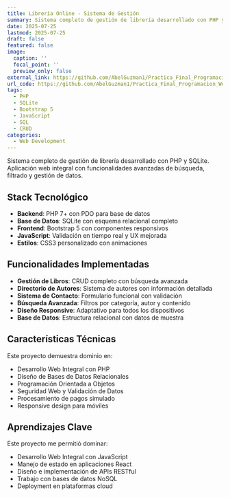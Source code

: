```yaml
---
title: Librería Online - Sistema de Gestión
summary: Sistema completo de gestión de librería desarrollado con PHP y SQLite
date: 2025-07-25
lastmod: 2025-07-25
draft: false
featured: false
image:
  caption: ''
  focal_point: ''
  preview_only: false
external_link: https://github.com/AbelGuzman1/Practica_Final_Programacion_Web
url_code: https://github.com/AbelGuzman1/Practica_Final_Programacion_Web
tags:
  - PHP
  - SQLite
  - Bootstrap 5
  - JavaScript
  - SQL
  - CRUD
categories:
  - Web Development
---
```


Sistema completo de gestión de librería desarrollado con PHP y SQLite. Aplicación web integral con funcionalidades avanzadas de búsqueda, filtrado y gestión de datos.

<!--more-->

## Stack Tecnológico

- **Backend**: PHP 7+ con PDO para base de datos
- **Base de Datos**: SQLite con esquema relacional completo
- **Frontend**: Bootstrap 5 con componentes responsivos
- **JavaScript**: Validación en tiempo real y UX mejorada
- **Estilos**: CSS3 personalizado con animaciones

## Funcionalidades Implementadas

- **Gestión de Libros**: CRUD completo con búsqueda avanzada
- **Directorio de Autores**: Sistema de autores con información detallada
- **Sistema de Contacto**: Formulario funcional con validación
- **Búsqueda Avanzada**: Filtros por categoría, autor y contenido
- **Diseño Responsive**: Adaptativo para todos los dispositivos
- **Base de Datos**: Estructura relacional con datos de muestra

## Características Técnicas

Este proyecto demuestra dominio en:
- Desarrollo Web Integral con PHP
- Diseño de Bases de Datos Relacionales
- Programación Orientada a Objetos
- Seguridad Web y Validación de Datos
- Procesamiento de pagos simulado
- Responsive design para móviles

## Aprendizajes Clave

Este proyecto me permitió dominar:
- Desarrollo Web Integral con JavaScript
- Manejo de estado en aplicaciones React
- Diseño e implementación de APIs RESTful
- Trabajo con bases de datos NoSQL
- Deployment en plataformas cloud
